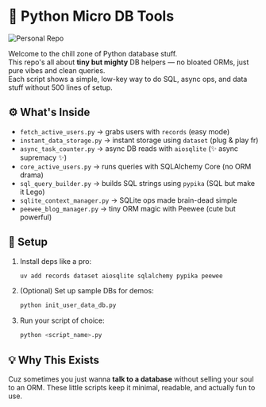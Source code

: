 # 🐍 Python Micro DB Tools

![Personal Repo](https://img.shields.io/badge/🔒-personal_repo-blueviolet?style=for-the-badge)

Welcome to the chill zone of Python database stuff.  
This repo's all about **tiny but mighty** DB helpers — no bloated ORMs, just pure vibes and clean queries.  
Each script shows a simple, low-key way to do SQL, async ops, and data stuff without 500 lines of setup.

## ⚙️ What's Inside

* `fetch_active_users.py` → grabs users with `records` (easy mode)
* `instant_data_storage.py` → instant storage using `dataset` (plug & play fr)
* `async_task_counter.py` → async DB reads with `aiosqlite` (✨ async supremacy ✨)
* `core_active_users.py` → runs queries with SQLAlchemy Core (no ORM drama)
* `sql_query_builder.py` → builds SQL strings using `pypika` (SQL but make it Lego)
* `sqlite_context_manager.py` → SQLite ops made brain-dead simple
* `peewee_blog_manager.py` → tiny ORM magic with Peewee (cute but powerful)

## 🚀 Setup

1. Install deps like a pro:

   ```bash
   uv add records dataset aiosqlite sqlalchemy pypika peewee
   ```
2. (Optional) Set up sample DBs for demos:

   ```bash
   python init_user_data_db.py
   ```
3. Run your script of choice:

   ```bash
   python <script_name>.py
   ```

## 💡 Why This Exists

Cuz sometimes you just wanna **talk to a database** without selling your soul to an ORM.
These little scripts keep it minimal, readable, and actually fun to use.
